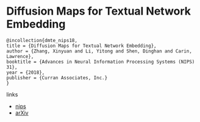 #  Diffusion Maps for Textual Network Embedding

```
@incollection{dmte_nips18,
title = {Diffusion Maps for Textual Network Embedding},
author = {Zhang, Xinyuan and Li, Yitong and Shen, Dinghan and Carin, Lawrence},
booktitle = {Advances in Neural Information Processing Systems (NIPS) 31},
year = {2018},
publisher = {Curran Associates, Inc.}
}
```

links
- [nips](https://nips.cc/Conferences/2018/Schedule?showEvent=11729)
- [arXiv](https://arxiv.org/abs/1805.09906)
